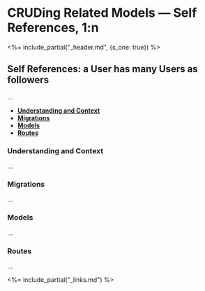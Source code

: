 # CRUDing Related Models — Self References, 1:n

<%= include_partial("_header.md", {s_one: true}) %>

## Self References: a User has many Users as followers

...

- **[Understanding and Context](#understanding-and-context)**
- **[Migrations](#migrations)**
- **[Models](#models)**
- **[Routes](#routes)**

### Understanding and Context

...

### Migrations

...

### Models

...

### Routes

...

<!-- LINKS -->

<%= include_partial("_links.md") %>

